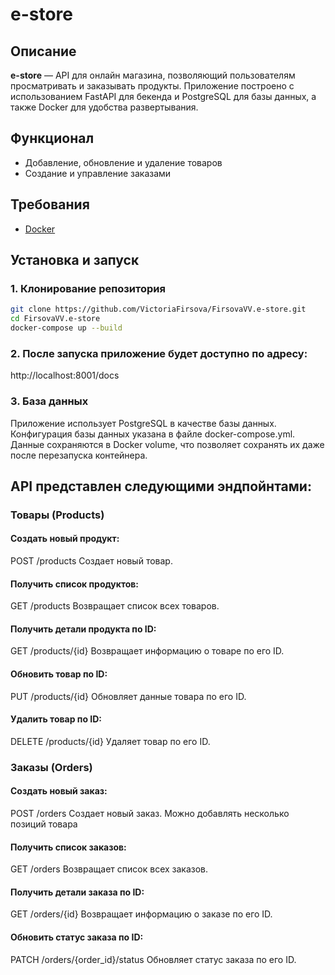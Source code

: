 # e-store

## Описание
**e-store** — API для онлайн магазина, позволяющий пользователям просматривать и заказывать продукты. Приложение построено с использованием FastAPI для бекенда и PostgreSQL для базы данных, а также Docker для удобства развертывания.

## Функционал
- Добавление, обновление и удаление товаров
- Создание и управление заказами

## Требования
- [Docker](https://www.docker.com/)

## Установка и запуск

### 1. Клонирование репозитория

```bash
git clone https://github.com/VictoriaFirsova/FirsovaVV.e-store.git
cd FirsovaVV.e-store
docker-compose up --build
```

### 2. После запуска приложение будет доступно по адресу:

http://localhost:8001/docs

### 3. База данных

Приложение использует PostgreSQL в качестве базы данных. Конфигурация базы данных указана в файле docker-compose.yml. Данные сохраняются в Docker volume, что позволяет сохранять их даже после перезапуска контейнера.

## API представлен следующими эндпойнтами:

### Товары (Products)
#### Создать новый продукт:

POST /products
Создает новый товар.

#### Получить список продуктов:

GET /products
Возвращает список всех товаров.

#### Получить детали продукта по ID:

GET /products/{id}
Возвращает информацию о товаре по его ID.

#### Обновить товар по ID:

PUT /products/{id}
Обновляет данные товара по его ID.

#### Удалить товар по ID:

DELETE /products/{id}
Удаляет товар по его ID.

### Заказы (Orders)

#### Создать новый заказ:

POST /orders
Создает новый заказ. Можно добавлять несколько позиций товара

#### Получить список заказов:

GET /orders
Возвращает список всех заказов.

#### Получить детали заказа по ID:

GET /orders/{id}
Возвращает информацию о заказе по его ID.

#### Обновить статус заказа по ID:

PATCH /orders/{order_id}/status
Обновляет статус заказа по его ID.

